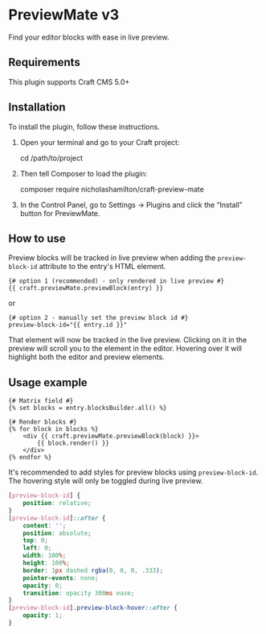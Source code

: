 # PreviewMate v3

Find your editor blocks with ease in live preview.

## Requirements
This plugin supports Craft CMS 5.0+

## Installation
To install the plugin, follow these instructions.

1. Open your terminal and go to your Craft project:

    cd /path/to/project

2. Then tell Composer to load the plugin:

    composer require nicholashamilton/craft-preview-mate

3. In the Control Panel, go to Settings → Plugins and click the “Install” button for PreviewMate.

## How to use

Preview blocks will be tracked in live preview when adding the `preview-block-id` attribute to the entry's HTML element.

```twig
{# option 1 (recommended) - only rendered in live preview #}
{{ craft.previewMate.previewBlock(entry) }}
```
or
```twig
{# option 2 - manually set the preview block id #}
preview-block-id="{{ entry.id }}"
```

That element will now be tracked in the live preview. Clicking on it in the preview will scroll you to the element in the editor. Hovering over it will highlight both the editor and preview elements.

## Usage example 

```twig
{# Matrix field #}
{% set blocks = entry.blocksBuilder.all() %}

{# Render blocks #}
{% for block in blocks %}
    <div {{ craft.previewMate.previewBlock(block) }}>
        {{ block.render() }}
    </div>
{% endfor %}
```

It's recommended to add styles for preview blocks using `preview-block-id`.
The hovering style will only be toggled during live preview.

```css
[preview-block-id] {
    position: relative;
}
[preview-block-id]::after {
    content: '';
    position: absolute;
    top: 0;
    left: 0;
    width: 100%;
    height: 100%;
    border: 1px dashed rgba(0, 0, 0, .333);
    pointer-events: none;
    opacity: 0;
    transition: opacity 300ms ease;
}
[preview-block-id].preview-block-hover::after {
    opacity: 1;
}
```